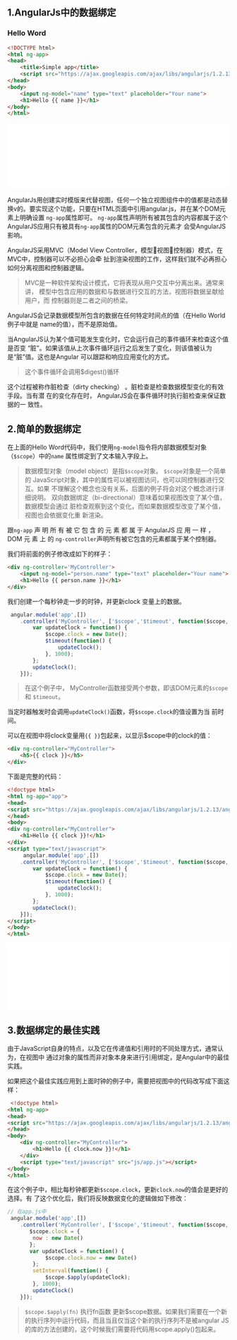 ## 1.AngularJs中的数据绑定

### Hello Word

```html
<!DOCTYPE html>
<html ng-app>
<head>
    <title>Simple app</title>
    <script src="https://ajax.googleapis.com/ajax/libs/angularjs/1.2.13/angular.js"></script>
</head>
<body>
    <input ng-model="name" type="text" placeholder="Your name">
    <h1>Hello {{ name }}</h1>
</body>
</html>
```

<iframe frameborder="0" width="100%" src="partial/notes/angular/iframe/1.1.1.html">
</iframe>

AngularJs用创建实时模版来代替视图，任何一个独立视图组件中的值都是动态替换v的。要实现这个功能，只要在HTML页面中引用angular.js，并在某个DOM元素上明确设置
`ng-app`属性即可。 `ng-app`属性声明所有被其包含的内容都属于这个AngularJS应用只有被具有`ng-app`属性的DOM元素包含的元素才
会受AngularJS影响。

AngularJS采用MVC（Model View Controller，模型视图控制器）模式，在MVC中，控制器可以不必担心会牵
扯到渲染视图的工作，这样我们就不必再担心如何分离视图和控制器逻辑。

> MVC是一种软件架构设计模式，它将表现从用户交互中分离出来。通常来讲，
模型中包含应用的数据和与数据进行交互的方法，视图将数据呈献给用户，而
控制器则是二者之间的桥梁。

AngularJS会记录数据模型所包含的数据在任何特定时间点的值（在Hello World例子中就是
name的值），而不是原始值。

当AngularJS认为某个值可能发生变化时，它会运行自己的事件循环来检查这个值是否变
“脏”。如果该值从上次事件循环运行之后发生了变化，则该值被认为是“脏”值。这也是Angular
可以跟踪和响应应用变化的方式。

> 这个事件循环会调用$digest()循环


这个过程被称作脏检查（dirty checking） 。脏检查是检查数据模型变化的有效手段。当有潜
在的变化存在时， AngularJS会在事件循环时执行脏检查来保证数据的一
致性。


## 2.简单的数据绑定

在上面的Hello Word代码中，我们使用`ng-model`指令将内部数据模型对象（`$scope`）中的`name`
属性绑定到了文本输入字段上。

> 数据模型对象（model object）是指`$scope`对象。 `$scope`对象是一个简单的
JavaScript对象，其中的属性可以被视图访问，也可以同控制器进行交互。如果
不理解这个概念也没有关系，后面的例子将会对这个概念进行详细说明。
双向数据绑定（bi-directional）意味着如果视图改变了某个值，数据模型会通过
脏检查观察到这个变化，而如果数据模型改变了某个值，视图也会依据变化重
新渲染。

跟`ng-app` 声 明 所 有 被 它 包 含 的 元 素 都 属 于 AngularJS 应 用 一 样 ， DOM 元 素 上 的
`ng-controller`声明所有被它包含的元素都属于某个控制器。

我们将前面的例子修改成如下的样子：

``` html
<div ng-controller='MyController'>
    <input ng-model="person.name" type="text" placeholder="Your name">
    <h1>Hello {{ person.name }}</h1>
</div>
```

我们创建一个每秒钟走一步的时钟，并更新clock
变量上的数据。
```js
 angular.module('app',[])
    .controller('MyController', ['$scope','$timeout', function($scope, $timeout){
        var updateClock = function() {
            $scope.clock = new Date();
            $timeout(function() {
                updateClock();
            }, 1000);
        };
        updateClock();
    }]);
```

> 在这个例子中， MyController函数接受两个参数，即该DOM元素的`$scope`和
`$timeout`。

当定时器触发时会调用`updateClock()`函数，将`$scope.clock`的值设置为当
前时间。

可以在视图中将clock变量用`{{ }}`包起来，以显示$scope中的clock的值：

```html
<div ng-controller="MyController">
    <h5>{{ clock }}</h5>
</div>
```

下面是完整的代码：

```html
<!doctype html>
<html ng-app="app">
<head>
<script src="https://ajax.googleapis.com/ajax/libs/angularjs/1.2.13/angular.js"></script>
</head>
<body>
<div ng-controller="MyController">
    <h1>Hello {{ clock }}!</h1>
</div>
<script type="text/javascript">
     angular.module('app',[])
    .controller('MyController', ['$scope','$timeout', function($scope, $timeout){
        var updateClock = function() {
            $scope.clock = new Date();
            $timeout(function() {
                updateClock();
            }, 1000);
        };
        updateClock();
    }]);
</script>
</body>
</html>
```

<iframe frameborder="0" width="100%" src="partial/notes/angular/iframe/1.1.2.html">
</iframe>

## 3.数据绑定的最佳实践

由于JavaScript自身的特点，以及它在传递值和引用时的不同处理方式，通常认为，在视图中
通过对象的属性而非对象本身来进行引用绑定，是Angular中的最佳实践。

如果把这个最佳实践应用到上面时钟的例子中，需要把视图中的代码改写成下面这样：

```html
 <!doctype html>
<html ng-app>
<head>
<script src="https://ajax.googleapis.com/ajax/libs/angularjs/1.2.13/angular.js"></script>
</head>
<body>
    <div ng-controller="MyController">
        <h1>Hello {{ clock.now }}!</h1>
    </div>
    <script type="text/javascript" src="js/app.js"></script>
</body>
</html>
```

在这个例子中，相比每秒钟都更新`$scope.clock`，更新`clock.now`的值会是更好的选择。有
了这个优化后，我们将反映数据变化的逻辑做如下修改：

```js
// 在app.js中
 angular.module('app',[])
    .controller('MyController', ['$scope','$timeout', function($scope, $timeout){
       $scope.clock = {
        now : new Date()
       };
       var updateClock = function() {
            $scope.clock.now = new Date()
        };
        setInterval(function() {
            $scope.$apply(updateClock);
        }, 1000);
        updateClock()
    }]);
```

> `$scope.$apply(fn)` 执行fn函数 更新$scope数据。如果我们需要在一个新的执行序列中运行代码，而且当且仅当这个新的执行序列不是被angular JS的库的方法创建的，这个时候我们需要将代码用scope.apply()包起来。